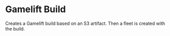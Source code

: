 # Gamelift Build  

Creates a Gamelift build based on an S3 artifact. Then a fleet is created with the build.
